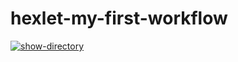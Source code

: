 # hexlet-my-first-workflow

[![show-directory](https://github.com/leokalentev/hexlet-my-first-workflow/actions/workflows/say-hello.yml/badge.svg)](https://github.com/leokalentev/hexlet-my-first-workflow/actions/workflows/say-hello.yml)
